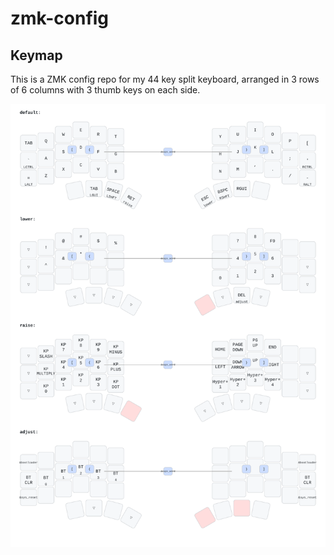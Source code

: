 # zmk-config

## Keymap

This is a ZMK config repo for my 44 key split keyboard, arranged in 3 rows of 6 columns with 3 thumb keys on each side.

![Keymap Representation](./keymap-drawer/mriya.svg?raw=true "Keymap Representation")
